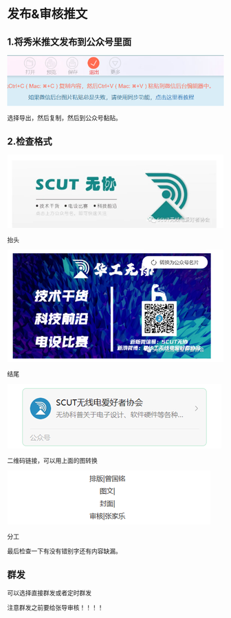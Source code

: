 # 发布&审核推文

## 1.将秀米推文发布到公众号里面

![image-20230328175402243](images/image-20230328175402243.png)

选择导出，然后复制，然后到公众号黏贴。



## 2.检查格式

![image-20230328175536397](images/image-20230328175536397.png)

抬头

![image-20230328175544287](images/image-20230328175544287.png)

结尾

![image-20230328175555744](images/image-20230328175555744.png)

二维码链接，可以用上面的图转换

![image-20230328175603167](images/image-20230328175603167.png)

分工



最后检查一下有没有错别字还有内容缺漏。



## 群发

可以选择直接群发或者定时群发

注意群发之前要给张导审核！！！！